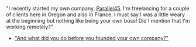 "I recently started my own company, [Parallel45](https://parallel45.io/). I'm freelancing for a couple of clients here in Oregon and also in France. I must say I was a little weary at the beginning but nothing like being your own boss! Did I mention that I'm working remotely?"

- ["And what did you do before you founded your own company?"](employment)
